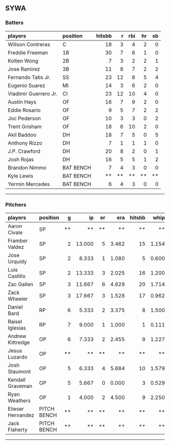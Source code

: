 ## SYWA

### Batters

 
|players               |position  | hitsbb|  r| rbi| hr| sb| 
|:---------------------|:---------|------:|--:|---:|--:|--:| 
|Willson Contreras     |C         |     18|  3|   4|  2|  0| 
|Freddie Freeman       |1B        |     30|  7|   6|  1|  0| 
|Kolten Wong           |2B        |      7|  3|   2|  2|  1| 
|Jose Ramirez          |3B        |     11|  8|   7|  2|  2| 
|Fernando Tatis Jr.    |SS        |     23| 12|   8|  5|  4| 
|Eugenio Suarez        |MI        |     14|  3|   6|  2|  0| 
|Vladimir Guerrero Jr. |CI        |     23| 12|  10|  4|  0| 
|Austin Hays           |OF        |     16|  7|   9|  2|  0| 
|Eddie Rosario         |OF        |      9|  5|   7|  2|  2| 
|Joc Pederson          |OF        |     10|  3|   3|  0|  2| 
|Trent Grisham         |OF        |     18|  6|  10|  2|  0| 
|Akil Baddoo           |DH        |     18|  7|   5|  0|  5| 
|Anthony Rizzo         |DH        |      7|  1|   1|  1|  0| 
|J.P. Crawford         |DH        |     20|  8|   2|  0|  1| 
|Josh Rojas            |DH        |     16|  5|   5|  1|  2| 
|Brandon Nimmo         |BAT BENCH |      7|  4|   3|  0|  0| 
|Kyle Lewis            |BAT BENCH |     **| **|  **| **| **| 
|Yermin Mercedes       |BAT BENCH |      6|  4|   3|  0|  0| 


* * *

### Pitchers

 
|players           |position    |  g|     ip| er|   era| hitsbb|  whip| so|  w| sv| 
|:-----------------|:-----------|--:|------:|--:|-----:|------:|-----:|--:|--:|--:| 
|Aaron Civale      |SP          | **|     **| **|    **|     **|    **| **| **| **| 
|Framber Valdez    |SP          |  2| 13.000|  5| 3.462|     15| 1.154| 12|  1|  0| 
|Jose Urquidy      |SP          |  2|  8.333|  1| 1.080|      5| 0.600|  6|  1|  0| 
|Luis Castillo     |SP          |  2| 13.333|  3| 2.025|     16| 1.200| 12|  1|  0| 
|Zac Gallen        |SP          |  3| 11.667|  6| 4.629|     20| 1.714| 14|  0|  0| 
|Zack Wheeler      |SP          |  3| 17.667|  3| 1.528|     17| 0.962| 21|  1|  0| 
|Daniel Bard       |RP          |  6|  5.333|  2| 3.375|      8| 1.500| 10|  1|  3| 
|Raisel Iglesias   |RP          |  7|  9.000|  1| 1.000|      1| 0.111| 15|  2|  4| 
|Andrew Kittredge  |OP          |  6|  7.333|  2| 2.455|      9| 1.227| 11|  0|  0| 
|Jesus Luzardo     |OP          | **|     **| **|    **|     **|    **| **| **| **| 
|Josh Staumont     |OP          |  5|  6.333|  4| 5.684|     10| 1.579|  7|  0|  0| 
|Kendall Graveman  |OP          |  5|  5.667|  0| 0.000|      3| 0.529|  4|  1|  3| 
|Ryan Weathers     |OP          |  1|  4.000|  2| 4.500|      9| 2.250|  5|  0|  0| 
|Elieser Hernandez |PITCH BENCH | **|     **| **|    **|     **|    **| **| **| **| 
|Jack Flaherty     |PITCH BENCH | **|     **| **|    **|     **|    **| **| **| **| 


* * *


